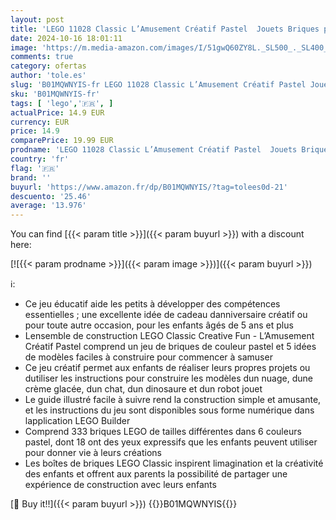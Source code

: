 ```yaml
---
layout: post
title: 'LEGO 11028 Classic L’Amusement Créatif Pastel  Jouets Briques pour Filles et Garçons Dès 5 Ans : Crème Glacée  Dinosaure  Chat et Plus  Cadeau Éducatif'
date: 2024-10-16 18:01:11
image: 'https://m.media-amazon.com/images/I/51gwQ60ZY8L._SL500_._SL400_.jpg'
comments: true
category: ofertas
author: 'tole.es'
slug: 'B01MQWNYIS-fr LEGO 11028 Classic L’Amusement Créatif Pastel Jouets...'
sku: 'B01MQWNYIS-fr'
tags: [ 'lego','🇫🇷', ]
actualPrice: 14.9 EUR
currency: EUR
price: 14.9
comparePrice: 19.99 EUR
prodname: 'LEGO 11028 Classic L’Amusement Créatif Pastel  Jouets Briques pour Filles et Garçons Dès 5 Ans : Crème Glacée  Dinosaure  Chat et Plus  Cadeau Éducatif'
country: 'fr'
flag: '🇫🇷'
brand: ''
buyurl: 'https://www.amazon.fr/dp/B01MQWNYIS/?tag=tolees0d-21'
descuento: '25.46'
average: '13.976'
---
```


You can find [{{< param title >}}]({{< param buyurl >}}) with a discount here:

[![{{< param prodname >}}]({{< param image >}})]({{< param buyurl >}})

ℹ️:

- Ce jeu éducatif aide les petits à développer des compétences essentielles ; une excellente idée de cadeau danniversaire créatif ou pour toute autre occasion, pour les enfants âgés de 5 ans et plus
- Lensemble de construction LEGO Classic Creative Fun - L’Amusement Créatif Pastel comprend un jeu de briques de couleur pastel et 5 idées de modèles faciles à construire pour commencer à samuser
- Ce jeu créatif permet aux enfants de réaliser leurs propres projets ou dutiliser les instructions pour construire les modèles dun nuage, dune crème glacée, dun chat, dun dinosaure et dun robot jouet
- Le guide illustré facile à suivre rend la construction simple et amusante, et les instructions du jeu sont disponibles sous forme numérique dans lapplication LEGO Builder
- Comprend 333 briques LEGO de tailles différentes dans 6 couleurs pastel, dont 18 ont des yeux expressifs que les enfants peuvent utiliser pour donner vie à leurs créations
- Les boîtes de briques LEGO Classic inspirent limagination et la créativité des enfants et offrent aux parents la possibilité de partager une expérience de construction avec leurs enfants

[🛒 Buy it!!]({{< param buyurl >}})
{{<world>}}B01MQWNYIS{{</world>}}
